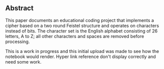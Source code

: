 ## Abstract
This paper documents an educational coding project that implements a cipher based on a two round Feistel structure and operates on characters instead of bits.  The character set is the English alphabet consisting of 26 letters, A to Z; all other characters and spaces are removed before processing.


This is a work in progress and this initial upload was made to see how the notebook would render.  Hyper link reference don't display correctly and need some work.  
